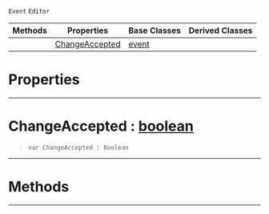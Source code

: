  `Event` `Editor`



|Methods|Properties|Base Classes|Derived Classes|
|---|---|---|---|
| |[ ChangeAccepted](https://plasmaengine.github.io/PlasmaDocs/Plasma1/C++/code_reference/class_reference/textupdatedevent.markdown#changeaccepted-plasma-engi)|[event](https://plasmaengine.github.io/PlasmaDocs/Plasma1/C++/code_reference/class_reference/event.markdown)| |


 #  Properties


---  
 #  ChangeAccepted : [boolean](https://plasmaengine.github.io/PlasmaDocs/Plasma1/C++/code_reference/lightning_base_types/boolean.markdown)

> 
> ``` lang=cpp, name=Lightning
> var ChangeAccepted : Boolean


---  
 #  Methods


---  
 

 